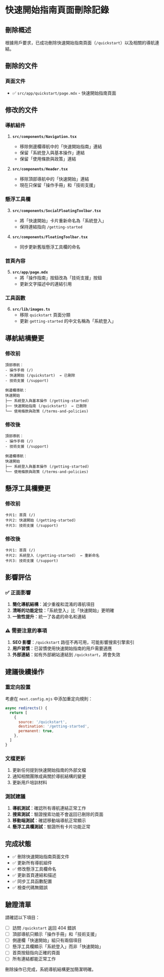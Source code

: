 # 快速開始指南頁面刪除記錄

## 刪除概述

根據用戶要求，已成功刪除快速開始指南頁面（`/quickstart`）以及相關的導航連結。

## 刪除的文件

### 頁面文件
- ✅ `src/app/quickstart/page.mdx` - 快速開始指南頁面

## 修改的文件

### 導航組件
1. **`src/components/Navigation.tsx`**
   - 移除側邊欄導航中的「快速開始指南」連結
   - 保留「系統登入與基本操作」連結
   - 保留「使用條款與政策」連結

2. **`src/components/Header.tsx`**
   - 移除頂部導航中的「快速開始」連結
   - 現在只保留「操作手冊」和「技術支援」

### 懸浮工具欄
3. **`src/components/SocialFloatingToolbar.tsx`**
   - 將「快速開始」卡片重新命名為「系統登入」
   - 保持連結指向 `/getting-started`

4. **`src/components/FloatingToolbar.tsx`**
   - 同步更新舊版懸浮工具欄的命名

### 首頁內容
5. **`src/app/page.mdx`**
   - 將「操作指南」按鈕改為「技術支援」按鈕
   - 更新文字描述中的連結引用

### 工具函數
6. **`src/lib/images.ts`**
   - 移除 `quickstart` 頁面分類
   - 更新 `getting-started` 的中文名稱為「系統登入」

## 導航結構變更

### 修改前
```
頂部導航：
- 操作手冊 (/)
- 快速開始 (/quickstart)  ← 已刪除
- 技術支援 (/support)

側邊欄導航：
快速開始
├── 系統登入與基本操作 (/getting-started)
├── 快速開始指南 (/quickstart)  ← 已刪除
└── 使用條款與政策 (/terms-and-policies)
```

### 修改後
```
頂部導航：
- 操作手冊 (/)
- 技術支援 (/support)

側邊欄導航：
快速開始
├── 系統登入與基本操作 (/getting-started)
└── 使用條款與政策 (/terms-and-policies)
```

## 懸浮工具欄變更

### 修改前
```
卡片1: 首頁 (/)
卡片2: 快速開始 (/getting-started)
卡片3: 技術支援 (/support)
```

### 修改後
```
卡片1: 首頁 (/)
卡片2: 系統登入 (/getting-started)  ← 重新命名
卡片3: 技術支援 (/support)
```

## 影響評估

### ✅ 正面影響
1. **簡化導航結構**：減少重複和混淆的導航項目
2. **清晰的功能定位**：「系統登入」比「快速開始」更明確
3. **一致性提升**：統一了各處的命名和連結

### ⚠️ 需要注意的事項
1. **SEO 影響**：`/quickstart` 路徑不再可用，可能影響搜索引擎索引
2. **用戶習慣**：已習慣使用快速開始指南的用戶需要適應
3. **外部連結**：如有外部網站連結到 `/quickstart`，將會失效

## 建議後續操作

### 重定向設置
考慮在 `next.config.mjs` 中添加重定向規則：
```javascript
async redirects() {
  return [
    {
      source: '/quickstart',
      destination: '/getting-started',
      permanent: true,
    },
  ]
}
```

### 文檔更新
1. 更新任何提到快速開始指南的外部文檔
2. 通知相關團隊成員關於導航結構的變更
3. 更新用戶培訓材料

### 測試建議
1. **導航測試**：確認所有導航連結正常工作
2. **搜索測試**：驗證搜索功能不會返回已刪除的頁面
3. **移動端測試**：確認移動端導航正常顯示
4. **懸浮工具欄測試**：驗證所有卡片功能正常

## 完成狀態

- ✅ 刪除快速開始指南頁面文件
- ✅ 更新所有導航組件
- ✅ 修改懸浮工具欄命名
- ✅ 更新首頁連結和描述
- ✅ 同步工具函數配置
- ✅ 檢查代碼無錯誤

## 驗證清單

請確認以下項目：
- [ ] 訪問 `/quickstart` 返回 404 錯誤
- [ ] 頂部導航只顯示「操作手冊」和「技術支援」
- [ ] 側邊欄「快速開始」組只有兩個項目
- [ ] 懸浮工具欄顯示「系統登入」而非「快速開始」
- [ ] 首頁按鈕指向正確的頁面
- [ ] 所有連結都能正常工作

刪除操作已完成，系統導航結構更加簡潔明確。
